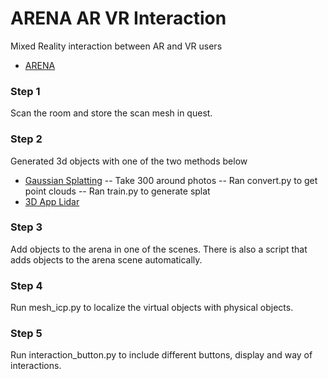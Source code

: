 # ARENA AR VR Interaction

Mixed Reality interaction between AR and VR users
* [ARENA](arenaxr.org)

### Step 1
Scan the room and store the scan mesh in quest.

### Step 2
Generated 3d objects with one of the two methods below
* [Gaussian Splatting](https://github.com/graphdeco-inria/gaussian-splatting)
-- Take 300 around photos
-- Ran convert.py to get point clouds
-- Ran train.py to generate splat
* [3D App Lidar](https://3dscannerapp.com/)

### Step 3
Add objects to the arena in one of the scenes. There is also a script that adds objects to the arena scene automatically. 

### Step 4
Run mesh_icp.py to localize the virtual objects with physical objects.

### Step 5
Run interaction_button.py to include different buttons, display and way of interactions. 

